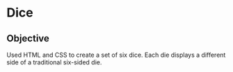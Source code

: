 # Dice

## Objective
Used HTML and CSS to create a set of six dice. Each die displays a different side of a traditional six-sided die. 
